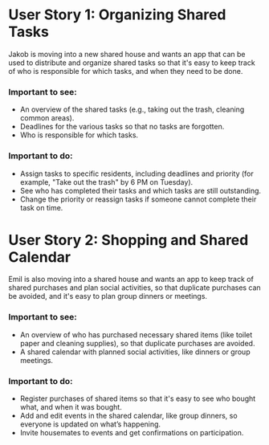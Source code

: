 # User Story 1: Organizing Shared Tasks
Jakob is moving into a new shared house and wants an app that can be used to distribute and organize shared tasks so that it's easy to keep track of who is responsible for which tasks, and when they need to be done.

### Important to see:
- An overview of the shared tasks (e.g., taking out the trash, cleaning common areas).
- Deadlines for the various tasks so that no tasks are forgotten.
- Who is responsible for which tasks.

### Important to do:
- Assign tasks to specific residents, including deadlines and priority (for example, "Take out the trash" by 6 PM on Tuesday).
- See who has completed their tasks and which tasks are still outstanding.
- Change the priority or reassign tasks if someone cannot complete their task on time.


# User Story 2: Shopping and Shared Calendar
Emil is also moving into a shared house and wants an app to keep track of shared purchases and plan social activities, so that duplicate purchases can be avoided, and it's easy to plan group dinners or meetings.

### Important to see:
- An overview of who has purchased necessary shared items (like toilet paper and cleaning supplies), so that duplicate purchases are avoided.
- A shared calendar with planned social activities, like dinners or group meetings.

### Important to do:
- Register purchases of shared items so that it's easy to see who bought what, and when it was bought.
- Add and edit events in the shared calendar, like group dinners, so everyone is updated on what’s happening.
- Invite housemates to events and get confirmations on participation.